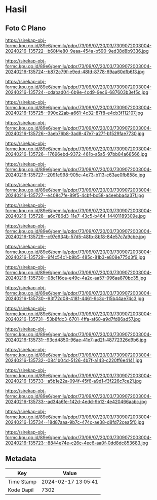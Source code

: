 # Hasil

## Foto C Plano

https://sirekap-obj-formc.kpu.go.id/89e6/pemilu/pdpr/73/09/07/20/03/7309072003004-20240216-135722--b68f4e80-9eaa-454a-b590-9ed38d8b9336.jpg

https://sirekap-obj-formc.kpu.go.id/89e6/pemilu/pdpr/73/09/07/20/03/7309072003004-20240216-135724--b872c79f-e9ed-48fd-8778-69aa60dfb6f3.jpg

https://sirekap-obj-formc.kpu.go.id/89e6/pemilu/pdpr/73/09/07/20/03/7309072003004-20240216-135724--cdabad04-6b9e-4cd9-9ec6-687603b3ef5c.jpg

https://sirekap-obj-formc.kpu.go.id/89e6/pemilu/pdpr/73/09/07/20/03/7309072003004-20240216-135725--990c22ab-a661-4c32-87f8-e4cb3f112107.jpg

https://sirekap-obj-formc.kpu.go.id/89e6/pemilu/pdpr/73/09/07/20/03/7309072003004-20240216-135726--3aeb76b8-3ad8-47e7-a27f-b1529fae7730.jpg

https://sirekap-obj-formc.kpu.go.id/89e6/pemilu/pdpr/73/09/07/20/03/7309072003004-20240216-135726--17696ebd-9372-461b-a5a5-97bb84a68566.jpg

https://sirekap-obj-formc.kpu.go.id/89e6/pemilu/pdpr/73/09/07/20/03/7309072003004-20240216-135727--2091e998-905c-4e73-b113-c63ae0fb858c.jpg

https://sirekap-obj-formc.kpu.go.id/89e6/pemilu/pdpr/73/09/07/20/03/7309072003004-20240216-135727--e408c7fe-89f5-4cbf-bc58-a4eebba4a37f.jpg

https://sirekap-obj-formc.kpu.go.id/89e6/pemilu/pdpr/73/09/07/20/03/7309072003004-20240216-135728--a6c786d3-11e7-43c5-b464-14401189309e.jpg

https://sirekap-obj-formc.kpu.go.id/89e6/pemilu/pdpr/73/09/07/20/03/7309072003004-20240216-135729--c97e934b-57d5-48fb-8bf8-84e57c7a9cbe.jpg

https://sirekap-obj-formc.kpu.go.id/89e6/pemilu/pdpr/73/09/07/20/03/7309072003004-20240216-135729--9f4c54c1-b9b5-485c-81b3-e808e775d3f9.jpg

https://sirekap-obj-formc.kpu.go.id/89e6/pemilu/pdpr/73/09/07/20/03/7309072003004-20240216-135730--08c116ca-e49c-4a2c-aa57-096aa870bc35.jpg

https://sirekap-obj-formc.kpu.go.id/89e6/pemilu/pdpr/73/09/07/20/03/7309072003004-20240216-135730--93f72d08-4181-4461-9c3c-115b44ae74c3.jpg

https://sirekap-obj-formc.kpu.go.id/89e6/pemilu/pdpr/73/09/07/20/03/7309072003004-20240216-135731--53b8fdc3-6701-4ffa-af68-a9d7fd86ad57.jpg

https://sirekap-obj-formc.kpu.go.id/89e6/pemilu/pdpr/73/09/07/20/03/7309072003004-20240216-135731--93cd4850-96ae-41e7-ad2f-48772326d9b6.jpg

https://sirekap-obj-formc.kpu.go.id/89e6/pemilu/pdpr/73/09/07/20/03/7309072003004-20240216-135732--0841b04d-5126-4b7f-a143-c220ff6e4141.jpg

https://sirekap-obj-formc.kpu.go.id/89e6/pemilu/pdpr/73/09/07/20/03/7309072003004-20240216-135733--a5b1e22a-094f-45f6-a9d1-f3f226c7ce21.jpg

https://sirekap-obj-formc.kpu.go.id/89e6/pemilu/pdpr/73/09/07/20/03/7309072003004-20240216-135733--ad34a6fe-142d-4edd-9b12-4e420466aabc.jpg

https://sirekap-obj-formc.kpu.go.id/89e6/pemilu/pdpr/73/09/07/20/03/7309072003004-20240216-135734--18d87aaa-9b7c-474c-ae38-d8fd72cea5f0.jpg

https://sirekap-obj-formc.kpu.go.id/89e6/pemilu/pdpr/73/09/07/20/03/7309072003004-20240216-135723--8844e74e-c26c-4ec6-aa0f-0dd8dc853683.jpg


## Metadata

| Key        | Value               |
| ---------- | ------------------- |
| Time Stamp | 2024-02-17 13:05:41 |
| Kode Dapil | 7302                |



